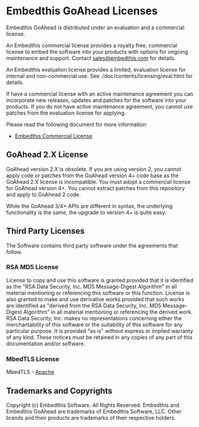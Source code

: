 Embedthis GoAhead Licenses
===

Embedthis GoAhead is distributed under an evaluation and a commercial license.

An Embedthis commercial license provides a royalty free, commercial license to embed the software into your products with options for ongoing maintenance and support. Contact [sales@embedthis.com](mailto:dev@embdthis.com) for details.

An Embedthis evaluation license provides a limited, evaluation license for internal and non-commercial use. See ./doc/contents/licensing/eval.html for details.

If have a commercial license with an active maintenance agreement you can incorporate new releases, updates and patches for the software into your products. If you do not have active maintenance agreement, you cannot use patches from the evaluation license for applying.

Please read the following document for more information:

* [Embedthis Commercial License](https://www.embedthis.com/licensing/)

## GoAhead 2.X License

GoAhead version 2.X is obsolete.  If you are using version 2, you cannot apply code or patches from the GoAhead version 4+ code base as the GoAhead 2.X license is incompatible. You must adopt a commercial license for GoAhead version 4+. You cannot extract patches from this repository and apply to GoAhead 2 code.

While the GoAhead 3/4+ APIs are different in syntax, the underlying functionality is the same, the upgrade to version 4+ is quite easy.

Third Party Licenses
---

The Software contains third party software under the agreements that follow.

### RSA MD5 License

License to copy and use this software is granted provided that it is identified as the "RSA Data Security, Inc. MD5 Message-Digest Algorithm" in all material mentioning or referencing this software or this function. License is also granted to make and use derivative works provided that such works are identified as "derived from the RSA Data Security, Inc. MD5 Message-Digest Algorithm" in all material mentioning or referencing the derived work. RSA Data Security, Inc. makes no representations concerning either the merchantability of this software or the suitability of this software for any particular purpose. It is provided "as is" without express or implied warranty of any kind. These notices must be retained in any copies of any part of this documentation and/or software.

### MbedTLS License

MbedTLS - [Apache](http://www.apache.org/licenses/LICENSE-2.0)


Trademarks and Copyrights
---
Copyright (c) Embedthis Software. All Rights Reserved.
Embedthis and Embedthis GoAhead are trademarks of Embedthis Software, LLC.
Other brands and their products are trademarks of their respective holders.
